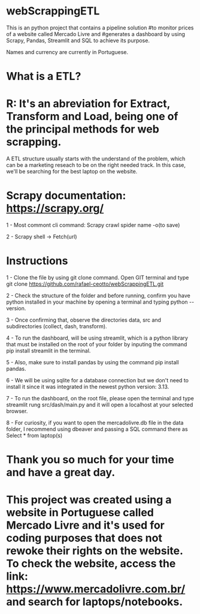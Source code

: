 # webScrappingETL

This is an python project that contains a pipeline solution
#to monitor prices of a website called Mercado Livre and
#generates a dashboard by using Scrapy, Pandas, Streamlit and SQL to achieve its purpose.

Names and currency are currently in Portuguese.

# What is a ETL?
# R: It's an abreviation for Extract, Transform and Load, being one of the principal methods for web scrapping.

A ETL structure usually starts with the understand of the problem, which can be a marketing reseach to be on the right needed track. In this case, we'll be searching for the best laptop on the website.

# Scrapy documentation: https://scrapy.org/

1 - Most commont cli command: Scrapy crawl spider name -o(to save)

2 - Scrapy shell -> Fetch(url)

# Instructions

1 - Clone the file by using git clone command. Open GIT terminal and type git clone https://github.com/rafael-ceotto/webScrappingETL.git

2 - Check the structure of the folder and before running, confirm you have python installed in your machine by opening a terminal and typing python --version.

3 - Once confirming that, observe the directories data, src and subdirectories (collect, dash, transform).

4 - To run the dashboard, will be using streamlit, which is a python library that must be installed on the root of your folder by inputing the command pip install streamlit 
in the terminal.

5 - Also, make sure to install pandas by using the command pip install pandas.

6 - We will be using sqlite for a database connection but we don't need to install it since it was integrated in the newest python version: 3.13.

7 - To run the dashboard, on the root file, please open the terminal and type streamlit rung src/dash/main.py and it will open a localhost at your selected browser.

8 - For curiosity, if you want to open the mercadolivre.db file in the data folder, I recommend using dbeaver and passing a SQL command there as Select * from laptop(s)

# Thank you so much for your time and have a great day.

# This project was created using a website in Portuguese called Mercado Livre and it's used for coding purposes that does not rewoke their rights on the website. To check the website, access the link: https://www.mercadolivre.com.br/ and search for laptops/notebooks.
